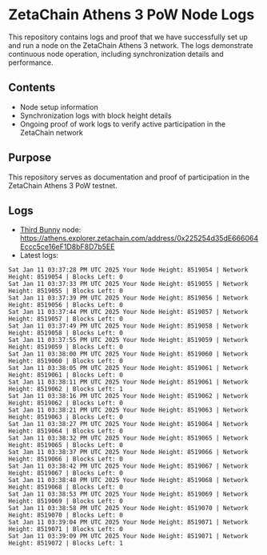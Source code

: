 # ZetaChain Athens 3 PoW Node Logs
This repository contains logs and proof that we have successfully set up and run a node on the ZetaChain Athens 3 network. The logs demonstrate continuous node operation, including synchronization details and performance.

## Contents
- Node setup information
- Synchronization logs with block height details
- Ongoing proof of work logs to verify active participation in the ZetaChain network

## Purpose
This repository serves as documentation and proof of participation in the ZetaChain Athens 3 PoW testnet.

## Logs

- [Third Bunny](https://thirdbunny.xyz/) node: https://athens.explorer.zetachain.com/address/0x225254d35dE666064Eccc5ce16eF1D8bF8D7b5EE
- Latest logs:
```
Sat Jan 11 03:37:28 PM UTC 2025 Your Node Height: 8519054 | Network Height: 8519054 | Blocks Left: 0
Sat Jan 11 03:37:33 PM UTC 2025 Your Node Height: 8519055 | Network Height: 8519055 | Blocks Left: 0
Sat Jan 11 03:37:39 PM UTC 2025 Your Node Height: 8519056 | Network Height: 8519056 | Blocks Left: 0
Sat Jan 11 03:37:44 PM UTC 2025 Your Node Height: 8519057 | Network Height: 8519057 | Blocks Left: 0
Sat Jan 11 03:37:49 PM UTC 2025 Your Node Height: 8519058 | Network Height: 8519058 | Blocks Left: 0
Sat Jan 11 03:37:55 PM UTC 2025 Your Node Height: 8519059 | Network Height: 8519059 | Blocks Left: 0
Sat Jan 11 03:38:00 PM UTC 2025 Your Node Height: 8519060 | Network Height: 8519060 | Blocks Left: 0
Sat Jan 11 03:38:05 PM UTC 2025 Your Node Height: 8519061 | Network Height: 8519061 | Blocks Left: 0
Sat Jan 11 03:38:11 PM UTC 2025 Your Node Height: 8519061 | Network Height: 8519062 | Blocks Left: 1
Sat Jan 11 03:38:16 PM UTC 2025 Your Node Height: 8519062 | Network Height: 8519062 | Blocks Left: 0
Sat Jan 11 03:38:21 PM UTC 2025 Your Node Height: 8519063 | Network Height: 8519063 | Blocks Left: 0
Sat Jan 11 03:38:27 PM UTC 2025 Your Node Height: 8519064 | Network Height: 8519064 | Blocks Left: 0
Sat Jan 11 03:38:32 PM UTC 2025 Your Node Height: 8519065 | Network Height: 8519065 | Blocks Left: 0
Sat Jan 11 03:38:37 PM UTC 2025 Your Node Height: 8519066 | Network Height: 8519066 | Blocks Left: 0
Sat Jan 11 03:38:42 PM UTC 2025 Your Node Height: 8519067 | Network Height: 8519067 | Blocks Left: 0
Sat Jan 11 03:38:48 PM UTC 2025 Your Node Height: 8519068 | Network Height: 8519068 | Blocks Left: 0
Sat Jan 11 03:38:53 PM UTC 2025 Your Node Height: 8519069 | Network Height: 8519069 | Blocks Left: 0
Sat Jan 11 03:38:58 PM UTC 2025 Your Node Height: 8519070 | Network Height: 8519070 | Blocks Left: 0
Sat Jan 11 03:39:04 PM UTC 2025 Your Node Height: 8519071 | Network Height: 8519071 | Blocks Left: 0
Sat Jan 11 03:39:09 PM UTC 2025 Your Node Height: 8519071 | Network Height: 8519072 | Blocks Left: 1
```
